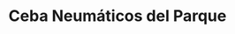 ---
title: "Ceba Neumáticos del Parque"
url: /ciudad-autonoma-de-buenos-aires/ceba-neumaticos-del-parque/
shop: reparación de automóviles
---